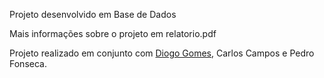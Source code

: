Projeto desenvolvido em Base de Dados

Mais informações sobre o projeto em relatorio.pdf

Projeto realizado em conjunto com [Diogo Gomes](https://github.com/MasterGomes), Carlos Campos e Pedro Fonseca.
